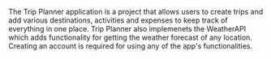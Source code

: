 The Trip Planner application is a project that allows users to create trips and add various destinations, activities and expenses to keep track of everything in one place.
Trip Planner also implemenets the WeatherAPI which adds functionality for getting the weather forecast of any location.
Creating an account is required for using any of the app's functionalities.
